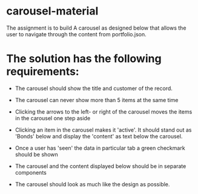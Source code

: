# carousel-material

The assignment is to build A carousel as designed below that allows the user to navigate through the content from portfolio.json.

# The solution has the following requirements: 

- The carousel should show the title and customer of the record.

- The carousel can never show more than 5 items at the same time

- Clicking the arrows to the left- or right of the carousel moves the items in the carousel one step aside

- Clicking an item in the carousel makes it 'active'. It should stand out as 'Bonds' below and display the 'content' as text below the carousel. 

- Once a user has 'seen' the data in particular tab a green checkmark should be shown

- The carousel and the content displayed below should be in separate components

- The carousel should look as much like the design as possible.
